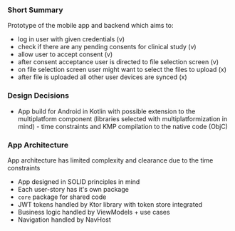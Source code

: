 ### Short Summary

Prototype of the mobile app and backend which aims to:
- log in user with given credentials (v)
- check if there are any pending consents for clinical study (v)
- allow user to accept consent (v)
- after consent acceptance user is directed to file selection screen (v)
- on file selection screen user might want to select the files to upload (x)
- after file is uploaded all other user devices are synced (x)

### Design Decisions
- App build for Android in Kotlin with possible extension to the multiplatform component (libraries selected with multiplatformization in mind) - time constraints and KMP compilation to the native code (ObjC)

### App Architecture
App architecture has limited complexity and clearance due to the time constraints
- App designed in SOLID principles in mind
- Each user-story has it's own package
- `core` package for shared code 
- JWT tokens handled by Ktor library with token store integrated
- Business logic handled by ViewModels + use cases
- Navigation handled by NavHost
###
